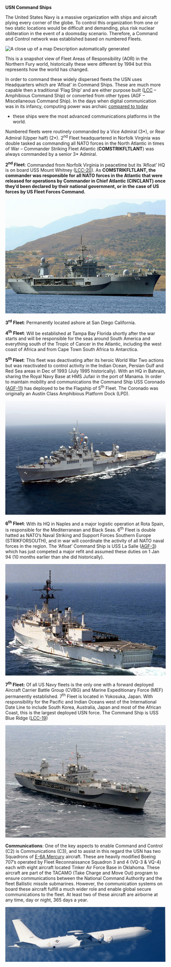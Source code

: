 **USN Command Ships**

The United States Navy is a massive organization with ships and aircraft
plying every corner of the globe. To control this organization from one
or two static locations would be difficult and demanding, plus risk
nuclear obliteration in the event of a doomsday scenario. Therefore, a
Command and Control network was established based on numbered Fleets.

![A close up of a map Description automatically
generated](/assets/images/nato/us/navy/command-ships/image1.JPG)

This is a snapshot view of Fleet Areas of Responsibility (AOR) in the
Northern Fury world, historically these were different by 1994 but this
represents how the world has changed.

In order to command these widely dispersed fleets the USN uses
Headquarters which are ‘Afloat’ in Command Ships. These are much more
capable then a traditional ‘Flag Ship’ and are either purpose built
([LCC](https://fas.org/man/dod-101/sys/ship/lcc-19.htm) – Amphibious
Command Ship) or converted from other types (AGF – Miscellaneous Command
Ship). In the days when digital communication was in its infancy,
computing power was archaic [compared to
today](http://www.relativelyinteresting.com/comparing-todays-computers-to-1995s/)
- these ships were the most advanced communications platforms in the
world.

Numbered fleets were routinely commanded by a Vice Admiral (3\*), or
Rear Admiral (Upper half) (2\*). 2<sup>nd</sup> Fleet headquartered in
Norfolk Virginia was double tasked as commanding all NATO forces in the
North Atlantic in times of War – Commander Striking Fleet Atlantic
(**COMSTRIKFLTLANT**) was always commanded by a senior 3\* Admiral.

**2<sup>nd</sup> Fleet**: Commanded from Norfolk Virginia in peacetime
but its ‘Afloat’ HQ is on board USS Mount Whitney
([LCC-20](https://en.wikipedia.org/wiki/USS_Mount_Whitney_\(LCC-20\))).
As **COMSTRIKFLTLANT, the commander was responsible for all NATO forces
in the Atlantic that were released for operations by Commander in Chief
Atlantic (CINCLANT) once they’d been declared by their national
government, or in the case of US forces by US Fleet Forces Command.**

![](/assets/images/nato/us/navy/command-ships/image2.jpeg)

**3<sup>rd</sup> Fleet**: Permanently located ashore at San Diego
California.

**4<sup>th</sup> Fleet**: Will be established at Tampa Bay Florida
shortly after the war starts and will be responsible for the seas around
South America and everything south of the Tropic of Cancer in the
Atlantic, including the west coast of Africa and from Cape Town South
Africa to Antarctica.

**5<sup>th</sup> Fleet**: This fleet was deactivating after its heroic
World War Two actions but was reactivated to control activity in the
Indian Ocean, Persian Gulf and Red Sea areas in Dec of 1993 (July 1995
historically). With an HQ in Bahrain, sharing the Royal Navy Base at HMS
Jufair in the port of Manama. In order to maintain mobility and
communications the Command Ship USS Coronado
([AGF-11](https://fas.org/man/dod-101/sys/ship/agf-11.htm)) has deployed
to be the Flagship of 5<sup>th</sup> Fleet. The Coronado was originally
an Austin Class Amphibious Platform Dock (LPD).

![](/assets/images/nato/us/navy/command-ships/image3.png)

**6<sup>th</sup> Fleet**: With its HQ in Naples and a major logistic
operation at Rota Spain, is responsible for the Mediterranean and Black
Seas. 6<sup>th</sup> Fleet is double hatted as NATO’s Naval Striking and
Support Forces Southern Europe (STRIKFORSOUTH), and in war will
coordinate the activity of all NATO naval forces in the region. The
‘Afloat’ Command Ship is USS La Salle
([AGF-3](https://fas.org/man/dod-101/sys/ship/agf-3.htm)) which has just
competed a major refit and assumed these duties on 1 Jan 94 (10 months
earlier than she did historically).

![](/assets/images/nato/us/navy/command-ships/image4.jpg)

**7<sup>th</sup> Fleet:** Of all US Navy fleets is the only one with a
forward deployed Aircraft Carrier Battle Group (CVBG) and Marine
Expeditionary Force (MEF) permanently established. 7<sup>th</sup> Fleet
is located in Yokosuka, Japan. With responsibility for the Pacific and
Indian Oceans west of the International Date Line to include South
Korea, Australia, Japan and most of the African Coast, this is the
largest deployed USN force. The Command Ship is USS Blue Ridge
([LCC-19](https://en.wikipedia.org/wiki/USS_Blue_Ridge_\(LCC-19\)))

![](/assets/images/nato/us/navy/command-ships/image5.jpg)

**Communications**: One of the key aspects to enable Command and Control
(C2) is Communications (C3), and to assist in this regard the USN has
two Squadrons of [E-6A
Mercury](https://fas.org/nuke/guide/usa/c3i/e-6.htm) aircraft. These are
heavily modified Boeing 707’s operated by Fleet Reconnaissance Squadron
3 and 4 (VQ-3 & VQ-4) each with eight aircraft located Tinker Air Force
Base in Oklahoma. These aircraft are part of the TACAMO (Take Charge and
Move Out) program to ensure communications between the National Command
Authority and the fleet Ballistic missile submarines. However, the
communication systems on board these aircraft fulfill a much wider role
and enable global secure communications to the fleet. At least two of
these aircraft are airborne at any time, day or night, 365 days a year.

![](/assets/images/nato/us/navy/command-ships/image6.jpeg)
